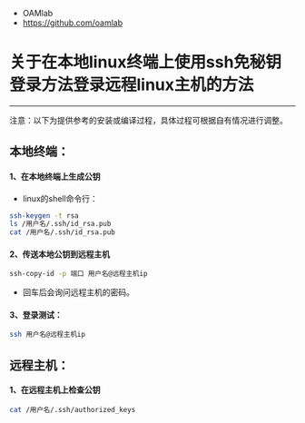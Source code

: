 - OAMlab
- https://github.com/oamlab

# 关于在本地linux终端上使用ssh免秘钥登录方法登录远程linux主机的方法

- ----------------------------

注意：以下为提供参考的安装或编译过程，具体过程可根据自有情况进行调整。

## 本地终端：

#### 1、在本地终端上生成公钥
- linux的shell命令行：

``` bash
ssh-keygen -t rsa
ls /用户名/.ssh/id_rsa.pub
cat /用户名/.ssh/id_rsa.pub
```

#### 2、传送本地公钥到远程主机

``` bash
ssh-copy-id -p 端口 用户名@远程主机ip
```
- 回车后会询问远程主机的密码。

#### 3、登录测试：

``` bash
ssh 用户名@远程主机ip
```

## 远程主机：

#### 1、在远程主机上检查公钥

``` bash
cat /用户名/.ssh/authorized_keys
```